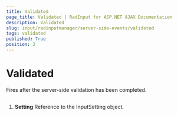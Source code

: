 ```yaml
---
title: Validated
page_title: Validated | RadInput for ASP.NET AJAX Documentation
description: Validated
slug: input/radinputmanager/server-side-events/validated
tags: validated
published: True
position: 2
---
```


# Validated



Fires after the server-side validation has been completed.

## 

1. **Setting** Reference to the InputSetting object.
